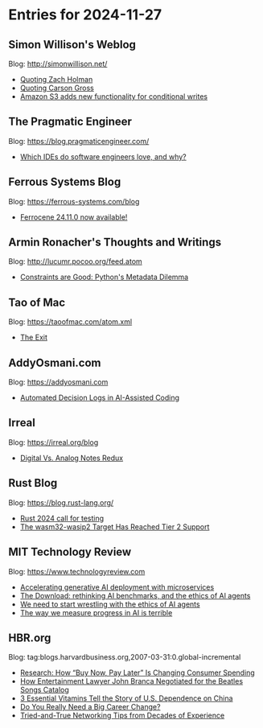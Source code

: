 # Entries for 2024-11-27
## Simon Willison's Weblog 
Blog: http://simonwillison.net/ 

- [Quoting Zach Holman](https://simonwillison.net/2024/Nov/26/zach-holman/#atom-everything)
- [Quoting Carson Gross](https://simonwillison.net/2024/Nov/26/carson-gross/#atom-everything)
- [Amazon S3 adds new functionality for conditional writes](https://simonwillison.net/2024/Nov/26/s3-conditional-writes/#atom-everything)
## The Pragmatic Engineer 
Blog: https://blog.pragmaticengineer.com/ 

- [Which IDEs do software engineers love, and why?](https://blog.pragmaticengineer.com/ide-that-software-engineers-love/)
## Ferrous Systems Blog 
Blog: https://ferrous-systems.com/blog 

- [Ferrocene 24.11.0 now available!](https://ferrous-systems.com/blog/ferrocene-24-11-0/)
## Armin Ronacher's Thoughts and Writings 
Blog: http://lucumr.pocoo.org/feed.atom 

- [Constraints are Good: Python's Metadata Dilemma](http://lucumr.pocoo.org/2024/11/26/python-packaging-metadata)
## Tao of Mac 
Blog: https://taoofmac.com/atom.xml 

- [The Exit](https://taoofmac.com/space/photos/2024/11/26/1316)
## AddyOsmani.com 
Blog: https://addyosmani.com 

- [Automated Decision Logs in AI-Assisted Coding](https://addyosmani.com/blog/automated-decision-logs/)
## Irreal 
Blog: https://irreal.org/blog 

- [Digital Vs. Analog Notes Redux](https://irreal.org/blog/?p=12603)
## Rust Blog 
Blog: https://blog.rust-lang.org/ 

- [Rust 2024 call for testing](https://blog.rust-lang.org/2024/11/27/Rust-2024-public-testing.html)
- [The wasm32-wasip2 Target Has Reached Tier 2 Support](https://blog.rust-lang.org/2024/11/26/wasip2-tier-2.html)
## MIT Technology Review 
Blog: https://www.technologyreview.com 

- [Accelerating generative AI deployment with microservices](https://www.technologyreview.com/2024/11/26/1106896/accelerating-generative-ai-deployment-with-microservices/)
- [The Download: rethinking AI benchmarks, and the ethics of AI agents](https://www.technologyreview.com/2024/11/26/1107361/the-download-rethinking-ai-benchmarks-and-the-ethics-of-ai-agents/)
- [We need to start wrestling with the ethics of AI agents](https://www.technologyreview.com/2024/11/26/1107309/we-need-to-start-wrestling-with-the-ethics-of-ai-agents/)
- [The way we measure progress in AI is terrible](https://www.technologyreview.com/2024/11/26/1107346/the-way-we-measure-progress-in-ai-is-terrible/)
## HBR.org 
Blog: tag:blogs.harvardbusiness.org,2007-03-31:0.global-incremental 

- [Research: How “Buy Now, Pay Later” Is Changing Consumer Spending](https://hbr.org/2024/11/research-how-buy-now-pay-later-is-changing-consumer-spending)
- [How Entertainment Lawyer John Branca Negotiated for the Beatles Songs Catalog](https://hbr.org/podcast/2024/11/how-entertainment-lawyer-john-branca-negotiated-for-the-beatles-songs-catalog)
- [3 Essential Vitamins Tell the Story of U.S. Dependence on China](https://hbr.org/2024/11/3-essential-vitamins-tell-the-story-of-u-s-dependence-on-china)
- [Do You Really Need a Big Career Change?](https://hbr.org/2024/11/do-you-really-need-a-big-career-change)
- [Tried-and-True Networking Tips from Decades of Experience](https://hbr.org/podcast/2024/11/tried-and-true-networking-tips-from-decades-of-experience)